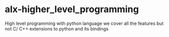 # alx-higher_level_programming
High level programming with python language we cover all the features but not C/ C++ extensions to python and its bindings
